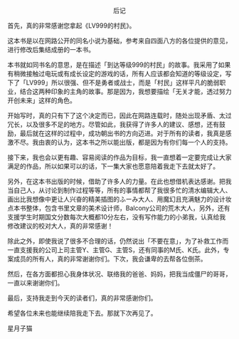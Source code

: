 <p align="center">后记</p>

首先，真的非常感谢您拿起《LV999的村民》。

这本书是以在网路公开的同名小说为基础，参考来自四面八方的各位提供的意见，进行修改后集结成册的一本书。

本书就如同书名的意思，是在描述「到达等级999的村民」的故事。我采用了如果有稍微接触过电玩或有成长设定的游戏的话，所有人应该都会知道的等级设定，写下了「LV999」所以很强、但不是勇者或战士，而是「村民」这样平凡的脆弱职业，结合这两种印象的主角的故事。那是因为，我想要描绘「无关才能，透过努力开创未来」这样的角色。

开始写时，真的只有下了这个决定而已，因此在网路连载时，随处出现矛盾、太过冗长，以及很多不足的地方。尽管如此，我获得了许多人的建议、感想，还有鼓励，最后就在这样的过程中，成功朝出书的方向迈进。对于所有的读者，我真是感激不尽。我由衷的认为，这本书之所以能出版，都是因为有你们每一个人的支持。

接下来，我也会以更有趣、容易阅读的作品为目标，我一直想着一定要完成让大家满足的作品，所以如果可以的话，下一集大家也愿意陪着我走下去就太好了。

另外，在这本书出版的时候，借助了许多人的力量。在此也想借机表达感谢。把我当自己人，从讨论到制作过程等等，所有的事情都帮了我很多忙的清水编辑大人、画出比我想像中更让人兴奋的精美插图的ふーみ大人、用魔幻且充满魅力的设计妆点本书整体，包含书里文章的美术设计师，Balcony公司的荒木大人，另外，还有支援学生时期国文分数每次大概都10分左右，没有写作能力的小弟我，认真给我修改建议的校对大人，真的非常感谢！

除此之外，即使我说了很多不合理的话，仍然说出「不要在意」，为了补救工作而一直支援我的公司上司主管Y、主管G、主管S，还有同事的M氏、K氏。此外，专案成员的所有人，真的非常谢谢你们。下次，我会谦卑的去帮各位倒茶。

然后，在各方面都担心我身体状况、联络我的爸爸、妈妈，把我当成僵尸的哥哥，一直以来谢谢你们。

最后，支持我走到今天的读者们，真的非常感谢你们。

希望各位未来也能继续陪我走下去。那就下次再见了。

星月子猫

